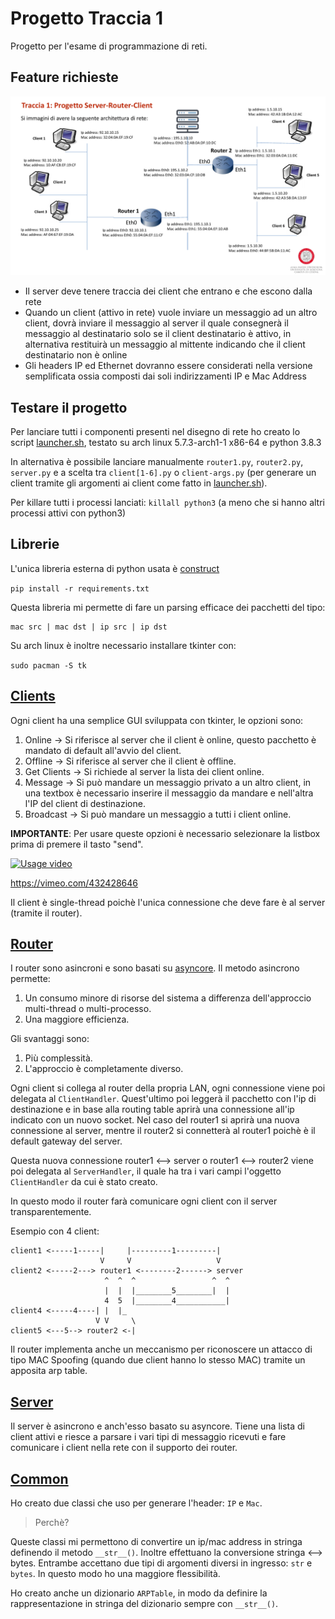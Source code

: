 # Progetto Traccia 1

Progetto per l'esame di programmazione di reti.

## Feature richieste

![](./design.png)

* Il server deve tenere traccia dei client che entrano e che escono dalla rete
* Quando un client (attivo in rete) vuole inviare un messaggio ad un altro client, dovrà
inviare il messaggio al server il quale consegnerà il messaggio al destinatario solo se il
client destinatario è attivo, in alternativa restituirà un messaggio al mittente indicando
che il client destinatario non è online
* Gli headers IP ed Ethernet dovranno essere considerati nella versione semplificata
ossia composti dai soli indirizzamenti IP e Mac Address

## Testare il progetto

Per lanciare tutti i componenti presenti nel disegno di rete ho creato lo script
[launcher.sh](./launcher.sh), testato su arch linux 5.7.3-arch1-1 x86-64 e python 3.8.3

In alternativa è possibile lanciare manualmente `router1.py`, `router2.py`, `server.py`
e a scelta tra `client[1-6].py` o `client-args.py` (per generare un client tramite
gli argomenti ai client come fatto in [launcher.sh](./launcher.sh)).

Per killare tutti i processi lanciati: `killall python3` (a meno che si hanno altri
processi attivi con python3)

## Librerie

L'unica libreria esterna di python usata è [construct](https://pypi.org/project/construct/)

`pip install -r requirements.txt`

Questa libreria mi permette di fare un parsing efficace dei pacchetti del tipo:

```
mac src | mac dst | ip src | ip dst
```

Su arch linux è inoltre necessario installare tkinter con:

`sudo pacman -S tk`

## [Clients](./client-args.py)

Ogni client ha una semplice GUI sviluppata con tkinter, le opzioni sono:

1. Online -> Si riferisce al server che il client è online, questo pacchetto è mandato di default all'avvio del client.
2. Offline -> Si riferisce al server che il client è offline.
3. Get Clients -> Si richiede al server la lista dei client online.
4. Message -> Si può mandare un messaggio privato a un altro client, in una textbox è necessario inserire il messaggio da mandare e nell'altra l'IP del client di destinazione.
5. Broadcast -> Si può mandare un messaggio a tutti i client online.

**IMPORTANTE**: Per usare queste opzioni è necessario selezionare la listbox prima di premere il tasto "send".

[![Usage video](https://i.imgur.com/exOhTkW.png)](https://vimeo.com/432428646)

https://vimeo.com/432428646

Il client è single-thread poichè l'unica connessione che deve fare è al server (tramite il router).

## [Router](./router1.py)

I router sono asincroni e sono basati su [asyncore](https://docs.python.org/3/library/asyncore.html).
Il metodo asincrono permette:

1. Un consumo minore di risorse del sistema a differenza dell'approccio multi-thread o multi-processo.
2. Una maggiore efficienza.

Gli svantaggi sono:

1. Più complessità.
2. L'approccio è completamente diverso.

Ogni client si collega al router della propria LAN, ogni connessione viene poi delegata al `ClientHandler`.
Quest'ultimo poi leggerà il pacchetto con l'ip di destinazione e in base alla
routing table aprirà una connessione all'ip indicato con un nuovo socket.
Nel caso del router1 si aprirà una nuova connessione al server, mentre il router2
si connetterà al router1 poichè è il default gateway del server.

Questa nuova connessione router1 <--> server o router1 <--> router2 viene poi
delegata al `ServerHandler`, il quale ha tra i vari campi l'oggetto `ClientHandler`
da cui è stato creato.

In questo modo il router farà comunicare ogni client con il server transparentemente.

Esempio con 4 client:

```
client1 <-----1-----|     |---------1---------|
                    V     V                   V
client2 <-----2---> router1 <--------2------> server
                     ^  ^  ^                 ^  ^
                     |  |  |________5________|  |
                     4  5  |________4___________|
client4 <-----4----| |  |_
                   V V     \
client5 <---5--> router2 <-|
```

Il router implementa anche un meccanismo per riconoscere un attacco di tipo MAC
Spoofing (quando due client hanno lo stesso MAC) tramite un apposita arp table.

## [Server](./server.py)

Il server è asincrono e anch'esso basato su asyncore. Tiene una lista di client
attivi e riesce a parsare i vari tipi di messaggio ricevuti e fare comunicare i
client nella rete con il supporto dei router.

## [Common](./common.py)

Ho creato due classi che uso per generare l'header: `IP` e `Mac`.

> Perchè?

Queste classi mi permettono di convertire un ip/mac address in stringa definendo il
metodo `__str__()`. Inoltre effettuano la conversione stringa <--> bytes. Entrambe
accettano due tipi di argomenti diversi in ingresso: `str` e `bytes`.
In questo modo ho una maggiore flessibilità.

Ho creato anche un dizionario `ARPTable`, in modo da definire la rappresentazione
in stringa del dizionario sempre con `__str__()`.

